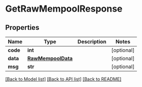 # GetRawMempoolResponse

## Properties
Name | Type | Description | Notes
------------ | ------------- | ------------- | -------------
**code** | **int** |  | [optional] 
**data** | [**RawMempoolData**](RawMempoolData.md) |  | [optional] 
**msg** | **str** |  | [optional] 

[[Back to Model list]](../README.md#documentation-for-models) [[Back to API list]](../README.md#documentation-for-api-endpoints) [[Back to README]](../README.md)

